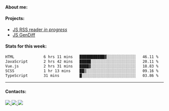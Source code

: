 #### About me:

#### Projects:
- [JS RSS reader *in progress*](https://github.com/GKoil/frontend-project-lvl3)
- [JS GenDiff](https://github.com/GKoil/GenDiff)

#### Stats for this week:
<!--START_SECTION:waka-->

```txt
HTML             6 hrs 11 mins   ███████████▓░░░░░░░░░░░░░   46.11 %
JavaScript       2 hrs 42 mins   █████░░░░░░░░░░░░░░░░░░░░   20.11 %
Vue.js           2 hrs 31 mins   ████▓░░░░░░░░░░░░░░░░░░░░   18.83 %
SCSS             1 hr 13 mins    ██▒░░░░░░░░░░░░░░░░░░░░░░   09.16 %
TypeScript       31 mins         █░░░░░░░░░░░░░░░░░░░░░░░░   03.86 %
```

<!--END_SECTION:waka-->
---
#### Contacts:

<a target='_blank' title='LinkedIn' href="https://www.linkedin.com/in/gkoil/">
  <img src="https://img.shields.io/badge/LinkedIn-0077B5?style=for-the-badge&logo=linkedin&logoColor=white" />
</a>
<a target='_blank' title='Telegram' href="https://t.me/gkoil">
  <img src="https://img.shields.io/badge/Telegram-2CA5E0?style=for-the-badge&logo=telegram&logoColor=white" />
</a>
<a target='_blank' title='Gmail' href="mailto: gk.grigorev@gmail.com">
  <img src="https://img.shields.io/badge/Gmail-D14836?style=for-the-badge&logo=gmail&logoColor=white" />
</a>

